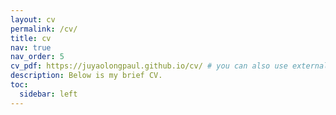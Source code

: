 ```yaml
---
layout: cv
permalink: /cv/
title: cv
nav: true
nav_order: 5
cv_pdf: https://juyaolongpaul.github.io/cv/ # you can also use external links here
description: Below is my brief CV.
toc:
  sidebar: left
---
```

